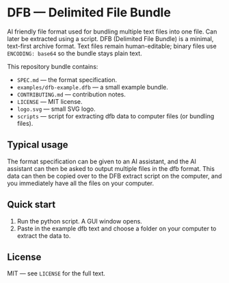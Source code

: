 # DFB — Delimited File Bundle

AI friendly file format used for bundling multiple text files into one file. Can later be extracted using a script. DFB (Delimited File Bundle) is a minimal, text-first archive format. Text files remain human-editable; binary files use `ENCODING: base64` so the bundle stays plain text. 

This repository bundle contains:
- `SPEC.md` — the format specification.
- `examples/dfb-example.dfb` — a small example bundle.
- `CONTRIBUTING.md` — contribution notes.
- `LICENSE` — MIT license.
- `logo.svg` — small SVG logo.
- `scripts` — script for extracting dfb data to computer files (or bundling files).

Typical usage
-----------
The format specification can be given to an AI assistant, and the AI assistant can then be asked to output multiple files in the dfb format. This data can then be copied over to the DFB extract script on the computer, and you immediately have all the files on your computer.

Quick start
-----------
1. Run the python script. A GUI window opens.
2. Paste in the example dfb text and choose a folder on your computer to extract the data to.

License
-------
MIT — see `LICENSE` for the full text.





